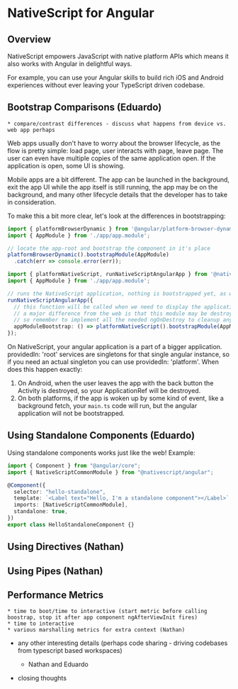 # NativeScript for Angular

## Overview

NativeScript empowers JavaScript with native platform APIs which means it also works with Angular in delightful ways.

For example, you can use your Angular skills to build rich iOS and Android experiences without ever leaving your TypeScript driven codebase.

## Bootstrap Comparisons (Eduardo)
    * compare/contrast differences - discuss what happens from device vs. web app perhaps

Web apps usually don't have to worry about the browser lifecycle, as the flow is pretty simple: load page, user interacts with page, leave page. The user can even have multiple copies of the same application open. If the application is open, some UI is showing.

Mobile apps are a bit different. The app can be launched in the background, exit the app UI while the app itself is still running, the app may be on the background, and many other lifecycle details that the developer has to take in consideration.

To make this a bit more clear, let's look at the differences in bootstrapping:

```ts
import { platformBrowserDynamic } from '@angular/platform-browser-dynamic';
import { AppModule } from './app/app.module';

// locate the app-root and bootstrap the component in it's place
platformBrowserDynamic().bootstrapModule(AppModule)
  .catch(err => console.error(err));
```

```ts
import { platformNativeScript, runNativeScriptAngularApp } from '@nativescript/angular';
import { AppModule } from './app/app.module';

// runs the NativeScript application, nothing is bootstrapped yet, as we're only setting up the platform and callbacks
runNativeScriptAngularApp({
  // this function will be called when we need to display the application UI
  // a major difference from the web is that this module may be destroyed when the user leaves the application and recreated when the user opens it again
  // so remember to implement all the needed ngOnDestroy to cleanup any events that were bound here!
  appModuleBootstrap: () => platformNativeScript().bootstrapModule(AppModule),
});
```

On NativeScript, your angular application is a part of a bigger application. providedIn: 'root' services are singletons for that single angular instance, so if you need an actual singleton you can use providedIn: 'platform'. When does this happen exactly:
1. On Android, when the user leaves the app with the back button the Activity is destroyed, so your ApplicationRef will be destroyed.
2. On both platforms, if the app is woken up by some kind of event, like a background fetch, your `main.ts` code will run, but the angular application will not be bootstrapped.

## Using Standalone Components (Eduardo)

Using standalone components works just like the web! Example:

```ts
import { Component } from "@angular/core";
import { NativeScriptCommonModule } from "@nativescript/angular";

@Component({
  selector: "hello-standalone",
  template: `<Label text="Hello, I'm a standalone component"></Label>`,
  imports: [NativeScriptCommonModule],
  standalone: true,
})
export class HelloStandaloneComponent {}
```

## Using Directives (Nathan)
    
## Using Pipes (Nathan)

## Performance Metrics
    * time to boot/time to interactive (start metric before calling boostrap, stop it after app component ngAfterViewInit fires)
    * time to interactive
    * various marshalling metrics for extra context (Nathan)

* any other interesting details (perhaps code sharing - driving codebases from typescript based workspaces)
    * Nathan and Eduardo

* closing thoughts